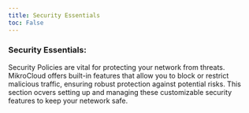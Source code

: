 ```yaml
---
title: Security Essentials
toc: False
---
```


### Security Essentials:
Security Policies are vital for protecting your network from threats. MikroCloud offers built-in features that allow you to block or restrict malicious traffic, ensuring robust protection against potential risks. This section ocvers setting up and managing these customizable security features to keep your netework safe.